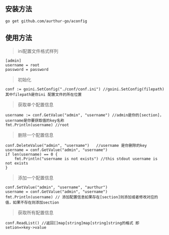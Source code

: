 ## 安装方法

	go get github.com/aurthur-go/aconfig

## 使用方法

>ini配置文件格式样列
	
	[admin]
	username = root
	password = password
	

>初始化

	conf := goini.SetConfig("./conf/conf.ini") //goini.SetConfig(filepath) 其中filepath是你ini 配置文件的所在位置

>获取单个配置信息

	username := conf.GetValue("admin", "username") //admin是你的[section]，username是你要获取值的key名称
	fmt.Println(username) //root

>删除一个配置信息

	conf.DeleteValue("admin", "username")	//username 是你删除的key
	username = conf.GetValue("admin", "username")
	if len(username) == 0 {
		fmt.Println("username is not exists") //this stdout username is not exists
	}

>添加一个配置信息

	conf.SetValue("admin", "username", "aurthur")
	username = conf.GetValue("admin", "username")
	fmt.Println(username) // 添加配置信息如果存在[section]则添加或者修改对应的值，如果不存在则添加section

>获取所有配置信息

	conf.ReadList() //返回[]map[string]map[string]string的格式 即setion=>key->value
